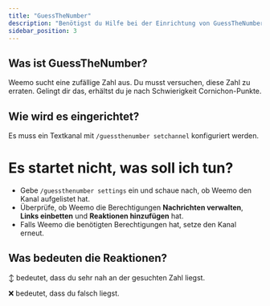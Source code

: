 ```yaml
---
title: "GuessTheNumber"
description: "Benötigst du Hilfe bei der Einrichtung von GuessTheNumber?"
sidebar_position: 3
---
```


Was ist GuessTheNumber?
--------------------------
Weemo sucht eine zufällige Zahl aus. Du musst versuchen, diese Zahl zu erraten. Gelingt dir das, erhältst du je nach Schwierigkeit Cornichon-Punkte.

Wie wird es eingerichtet?
--------------------------
Es muss ein Textkanal mit ``/guessthenumber setchannel`` konfiguriert werden.

# Es startet nicht, was soll ich tun?
- Gebe ``/guessthenumber settings`` ein und schaue nach, ob Weemo den Kanal aufgelistet hat.
- Überprüfe, ob Weemo die Berechtigungen **Nachrichten verwalten**, **Links einbetten** und **Reaktionen hinzufügen** hat.
- Falls Weemo die benötigten Berechtigungen hat, setze den Kanal erneut.

Was bedeuten die Reaktionen?
--------------------------
↕️ bedeutet, dass du sehr nah an der gesuchten Zahl liegst.

❌ bedeutet, dass du falsch liegst.
